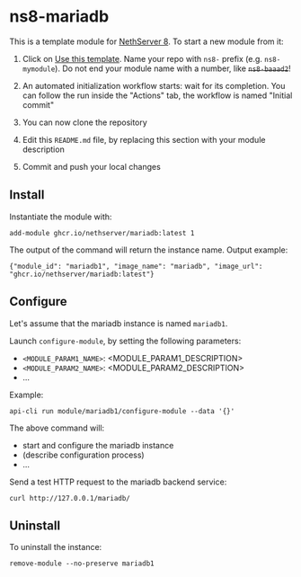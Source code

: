 # ns8-mariadb

This is a template module for [NethServer 8](https://github.com/NethServer/ns8-core).
To start a new module from it:

1. Click on [Use this template](https://github.com/NethServer/ns8-mariadb/generate).
   Name your repo with `ns8-` prefix (e.g. `ns8-mymodule`). 
   Do not end your module name with a number, like ~~`ns8-baaad2`~~!

1. An automated initialization workflow starts: wait for its completion.
   You can follow the run inside the "Actions" tab, the workflow is named "Initial commit"

1. You can now clone the repository

1. Edit this `README.md` file, by replacing this section with your module
   description

1. Commit and push your local changes

## Install

Instantiate the module with:

    add-module ghcr.io/nethserver/mariadb:latest 1

The output of the command will return the instance name.
Output example:

    {"module_id": "mariadb1", "image_name": "mariadb", "image_url": "ghcr.io/nethserver/mariadb:latest"}

## Configure

Let's assume that the mariadb instance is named `mariadb1`.

Launch `configure-module`, by setting the following parameters:
- `<MODULE_PARAM1_NAME>`: <MODULE_PARAM1_DESCRIPTION>
- `<MODULE_PARAM2_NAME>`: <MODULE_PARAM2_DESCRIPTION>
- ...

Example:

    api-cli run module/mariadb1/configure-module --data '{}'

The above command will:
- start and configure the mariadb instance
- (describe configuration process)
- ...

Send a test HTTP request to the mariadb backend service:

    curl http://127.0.0.1/mariadb/

## Uninstall

To uninstall the instance:

    remove-module --no-preserve mariadb1
